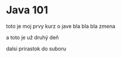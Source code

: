 # Java 101

toto je moj prvy kurz o jave
bla bla bla
zmena

a toto je už druhý deň

dalsi prirastok do suboru